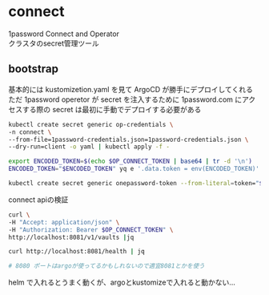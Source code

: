 # connect
1password Connect and Operator  
クラスタのsecret管理ツール  

## bootstrap
基本的には kustomizetion.yaml を見て ArgoCD が勝手にデプロイしてくれる  
ただ 1password operetor が secret を注入するために 1password.com にアクセスする際の secret は最初に手動でデプロイする必要がある  

```bash
kubectl create secret generic op-credentials \
-n connect \
--from-file=1password-credentials.json=1password-credentials.json \
--dry-run=client -o yaml | kubectl apply -f -

export ENCODED_TOKEN=$(echo $OP_CONNECT_TOKEN | base64 | tr -d '\n')
ENCODED_TOKEN="$ENCODED_TOKEN" yq e '.data.token = env(ENCODED_TOKEN)' onepassword-token.yaml | kubectl apply -f -

kubectl create secret generic onepassword-token --from-literal=token="$OP_CONNECT_TOKEN" --dry-run=client -o yaml | kubectl apply -f -
```

connect apiの検証
```bash
curl \
-H "Accept: application/json" \
-H "Authorization: Bearer $OP_CONNECT_TOKEN" \
http://localhost:8081/v1/vaults |jq

curl http://localhost:8081/health | jq

# 8080 ポートはargoが使ってるかもしれないので適宜8081とかを使う
```

helm で入れるとうまく動くが、argoとkustomizeで入れると動かない...
